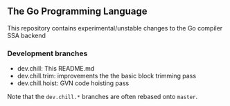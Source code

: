## The Go Programming Language

This repository contains experimental/unstable changes to the Go
compiler SSA backend

### Development branches

* dev.chill: This README.md
* dev.chill.trim: improvements the the basic block trimming pass
* dev.chill.hoist: GVN code hoisting pass 

Note that the `dev.chill.*` branches are often rebased onto `master`.
